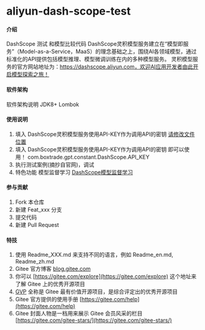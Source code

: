 # aliyun-dash-scope-test

#### 介绍
DashScope 测试 和模型比较代码
DashScope灵积模型服务建立在“模型即服务”（Model-as-a-Service，MaaS）的理念基础之上，围绕AI各领域模型，通过标准化的API提供包括模型推理、模型微调训练在内的多种模型服务。
灵积模型服务的官方网站地址为：https://dashscope.aliyun.com，欢迎AI应用开发者由此开启模型探索之旅！


#### 软件架构
软件架构说明
JDK8+
Lombok

#### 使用说明

1. 填入 DashScope灵积模型服务使用API-KEY作为调用API的密钥 [请修改文件位置](src/main/java/com/boxtrade/gpt/constant/DashScope.java)
2. 填入 DashScope灵积模型服务使用API-KEY作为调用API的密钥 即可以使用！ com.boxtrade.gpt.constant.DashScope.API_KEY
3. 执行测试案例(摘抄自官网)，调试
4. 特色功能 模型监督学习 [DashScope模型监督学习](src/test/java/com/boxtrade/gpt/evaluate/QwenAnswerEvaluatorTest.java)

#### 参与贡献

1.  Fork 本仓库
2.  新建 Feat_xxx 分支
3.  提交代码
4.  新建 Pull Request


#### 特技

1.  使用 Readme\_XXX.md 来支持不同的语言，例如 Readme\_en.md, Readme\_zh.md
2.  Gitee 官方博客 [blog.gitee.com](https://blog.gitee.com)
3.  你可以 [https://gitee.com/explore](https://gitee.com/explore) 这个地址来了解 Gitee 上的优秀开源项目
4.  [GVP](https://gitee.com/gvp) 全称是 Gitee 最有价值开源项目，是综合评定出的优秀开源项目
5.  Gitee 官方提供的使用手册 [https://gitee.com/help](https://gitee.com/help)
6.  Gitee 封面人物是一档用来展示 Gitee 会员风采的栏目 [https://gitee.com/gitee-stars/](https://gitee.com/gitee-stars/)
